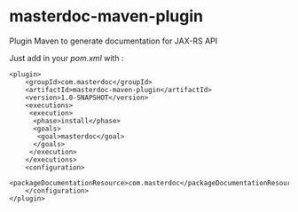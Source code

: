 masterdoc-maven-plugin
======================

Plugin Maven to generate documentation for JAX-RS API


Just add in your <i>pom.xml</i> with : 
```
<plugin>
    <groupId>com.masterdoc</groupId>
    <artifactId>masterdoc-maven-plugin</artifactId>
    <version>1.0-SNAPSHOT</version>
    <executions>
     <execution>
      <phase>install</phase>
      <goals>
       <goal>masterdoc</goal>
      </goals>
     </execution>
    </executions>
    <configuration>
      <packageDocumentationResource>com.masterdoc</packageDocumentationResource>
    </configuration>
</plugin>
